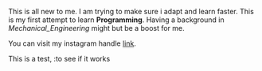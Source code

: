 This is all new to me. I am trying to make sure i adapt and learn faster.
This is my first attempt to learn **Programming**.
Having a background in *Mechanical_Engineering* might but be a boost for me.

You can visit my instagram handle [link](https://instagram.com/saviourwonders).

This is a test,
:to see if it works
